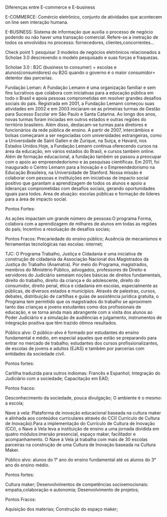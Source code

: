 Diferenças entre E-commerce e E-business

E-COMMERCE: Comércio eletrônico, conjunto de atividades que acontecem on line sem interação humana.

E-BUSINESS: Sistema de informação que auxilia o processo de negócio podendo ou não haver uma transação comercial. Refere-se a inetração de todos os envolvidos no processo: fornecedores, clientes,concorrentes...

Check point 1: pesquisar 3 modelos de negócios eletrônicos relacionados a Scholae 3.0 descrevendo o modelo pesquisado e suas forças e fraquezas.

Scholae 3.0 : B2C (business to consumer) = escolas e alunos(consumidores) ou B2G quando o governo é o maior consumidor= detentor das parcerias.

Fundação Leman: A Fundação Lemann é uma organização familiar e sem fins lucrativos que colabora com iniciativas para a educação pública em todo o Brasil e apoia pessoas comprometidas em resolver grandes desafios sociais do país.
Registrada em 2001, a Fundação Lemann começou suas atividades em 2002 e em 2003 iniciaram-se as primeiras turmas de Gestão para Sucesso Escolar em São Paulo e Santa Catarina. Ao longo dos anos, novas turmas foram iniciadas em outros estados e outras regiões do território brasileiro. Além disso, destacam-se turmas para diretores e funcionários da rede pública de ensino. A partir de 2007, intercâmbios e bolsas começaram a ser negociadas com universidades estrangeiras, como a Universidade de Saint Gallen e de Zurique, na Suiça, e Havard, nos Estados Unidos.Hoje, a Fundação Lemann continua oferecendo cursos na área da educação, em vários estados do Brasil, e cursos também online. Além de formação educacional, a fundação também se passou a preocupar com o apoio ao empreendedorismo e às pesquisas científicas. Em 2011, foi inaugurado o Centro Lemann para a Inovação e o Empreendedorismo na Educação Brasileira, na Universidade de Stanford. Nossa missão é colaborar com pessoas e instituições em iniciativas de impacto social positivo que garantam a aprendizagem de todos os alunos e apoio a lideranças comprometidas com desafios sociais, gerando oportunidades iguais para todos.
Area de atuação: escolas públicas e formação de líderes para a área de impacto social.

Pontos Fortes: 

As ações impactam um grande número de pessoas:O programa Forma, colabora com a aprendizagem de milhares de alunos em todas as regiões do país;
Incentivo a resoluação de desafios socias; 

Pontos Fracos:
Precariedade do ensino público;
Ausência de mecanismos e ferramentas tecnológicas nas escolas: internet;



TJC: O Programa Trabalho, Justiça e Cidadania é uma iniciativa de construção de cidadania da Associação Nacional dos Magistrados da Justiça do Trabalho (Anamatra). Por meio do Programa, magistrados, membros do Ministério Público, advogados, professores de Direito e servidores do Judiciário semeiam noções básicas de direitos fundamentais, direito do trabalho, direito da criança e do adolescente, direito do consumidor, direito penal, ética e cidadania em escolas, especialmente as públicas, de diversos estados e municípios. 
Através de palestras, cursos, debates, distribuição de cartilhas e guias de assistência jurídica gratuita, o Programa tem permitido que os magistrados do trabalho se aproximem tanto das crianças e jovens estudantes como dos profissionais de educação, e se torna ainda mais abrangente com a visita dos alunos ao Poder Judiciário e a simulação de audiências e julgamento, instrumentos de integração positiva que têm trazido ótimos resultados. 

Público alvo: O público-alvo é formado por estudantes do ensino fundamental e médio, em especial aqueles que estão se preparando para entrar no mercado de trabalho; estudantes dos cursos profissionalizantes, de escolas de jovens e adultos (EJAS) e também por parcerias com entidades da sociedade civil. 

Pontos fortes: 

Cartilha traduzida para outros indiomas: Francês e Espanhol;
Integração do Judiciário com a sociedade;
Capacitação em EAD;

Pontos fracos:

Desconhecimento da sociedade, pouca divulgação;
O ambiente é o mesmo: a escola;


Nave à vela: Plataforma de inovação educacional baseada na cultura maker e alinhada aos conteúdos curriculares  através do CCI( Currículo de Cultura de Inovação).Para a implementação do Currículo de Cultura de Inovação (CCI), o Nave à Vela leva a instituição de ensino a uma jornada dividida em quatro módulos:imersão presencial, espaço maker, facilitador e acompanhamento. O Nave à Vela já trabalha com mais de 30 escolas parceiras na construção de uma Cultura de Inovação baseada na Cultura Maker.



Público alvo: alunos do 1° ano do ensino fundamental até os alunos do 3° ano do ensino médio.

Pontos fortes:

Cultura maker; 
Desenvolvimentos de competências socioemocionais: empatia,colaboração e autonomia;
Desenvolvimento de projetos;

Pontos Fracos: 

Aquisição dos materias;
Construção do espaço maker;


